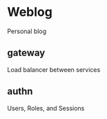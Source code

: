 # Weblog

Personal blog

## gateway

Load balancer between services

## authn

Users, Roles, and Sessions
